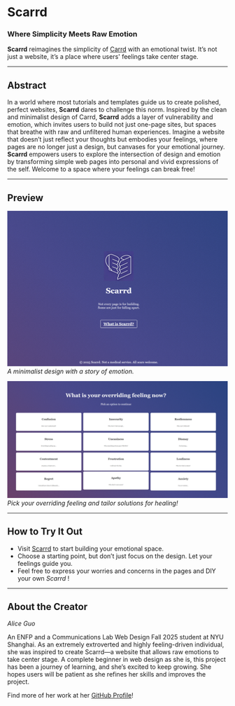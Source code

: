 # Scarrd

### Where Simplicity Meets Raw Emotion


**Scarrd** reimagines the simplicity of [Carrd](https://carrd.co/) with an emotional twist. It’s not just a website, it’s a place where users' feelings take center stage.

---

## Abstract  
In a world where most tutorials and templates guide us to create polished, perfect websites, **Scarrd** dares to challenge this norm. Inspired by the clean and minimalist design of Carrd, **Scarrd** adds a layer of vulnerability and emotion, which invites users to build not just one-page sites, but spaces that breathe with raw and unfiltered human experiences. Imagine a website that doesn’t just reflect your thoughts but embodies your feelings, where pages are no longer just a design, but canvases for your emotional journey. **Scarrd** empowers users to explore the intersection of design and emotion by transforming simple web pages into personal and vivid expressions of the self. Welcome to a space where your feelings can break free!

---

## Preview

![Minimalist design for emotional damage](minimalist.png)  
*A minimalist design with a story of emotion.*

![Customize your feelings](customize.png)  
*Pick your overriding feeling and tailor solutions for healing!*

---

## How to Try It Out  
- Visit [Scarrd](https://aaaaaalice2206.github.io/CommLab/shanzhai-web/shanzhai-web/) to start building your emotional space.
- Choose a starting point, but don’t just focus on the design. Let your feelings guide you.
- Feel free to express your worries and concerns in the pages and DIY your own *Scarrd* !

---

## About the Creator  
*Alice Guo*  

An ENFP and a Communications Lab Web Design Fall 2025 student at NYU Shanghai. As an extremely extroverted and highly feeling-driven individual, she was inspired to create Scarrd—a website that allows raw emotions to take center stage. A complete beginner in web design as she is, this project has been a journey of learning, and she’s excited to keep growing. She hopes users will be patient as she refines her skills and improves the project.

Find more of her work at her [GitHub Profile](https://aaaaaalice2206.github.io/CommLab/)!
